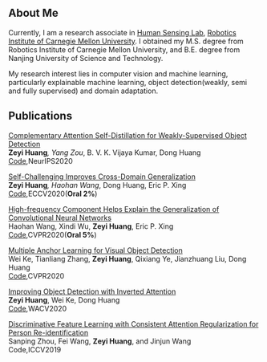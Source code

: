 ## About Me
Currently, I am a research associate in [Human Sensing Lab](http://humansensing.cs.cmu.edu/), [Robotics Institute of Carnegie Mellon University](https://www.ri.cmu.edu/). I obtained my M.S. degree from Robotics Institute of Carnegie Mellon University, and B.E. degree from Nanjing University of Science and Technology.  

My research interest lies in computer vision and machine learning, particularly explainable machine learning, object detection(weakly, semi and fully supervised) and domain adaptation.

## Publications
[Complementary Attention Self-Distillation for Weakly-Supervised Object Detection]()  
**Zeyi Huang**<sup>*</sup>, Yang Zou<sup>*</sup>, B. V. K. Vijaya Kumar, Dong Huang 
[Code](),NeurIPS2020

[Self-Challenging Improves Cross-Domain Generalization](https://arxiv.org/pdf/2007.02454.pdf)  
**Zeyi Huang**<sup>*</sup>, Haohan Wang<sup>*</sup>, Dong Huang, Eric P. Xing 
[Code](https://github.com/DeLightCMU/RSC),ECCV2020(**Oral 2%**)

[High-frequency Component Helps Explain the Generalization of Convolutional Neural Networks](https://arxiv.org/pdf/1905.13545.pdf)  
Haohan Wang, Xindi Wu, **Zeyi Huang**, Eric P. Xing  
[Code](https://github.com/HaohanWang/HFC),CVPR2020(**Oral 5%**)

[Multiple Anchor Learning for Visual Object Detection](https://arxiv.org/pdf/1912.02252.pdf)  
Wei Ke, Tianliang Zhang, **Zeyi Huang**, Qixiang Ye, Jianzhuang Liu, Dong Huang  
[Code](https://github.com/CVPR765/MAL),CVPR2020

[Improving Object Detection with Inverted Attention](https://arxiv.org/pdf/1903.12255.pdf)  
**Zeyi Huang**, Wei Ke, Dong Huang  
[Code](https://github.com/Justinhzy/IAN),WACV2020

[Discriminative Feature Learning with Consistent Attention Regularization for Person Re-identification](http://openaccess.thecvf.com/content_ICCV_2019/papers/Zhou_Discriminative_Feature_Learning_With_Consistent_Attention_Regularization_for_Person_Re-Identification_ICCV_2019_paper.pdf)  
Sanping Zhou, Fei Wang, **Zeyi Huang**, and Jinjun Wang  
Code,ICCV2019

